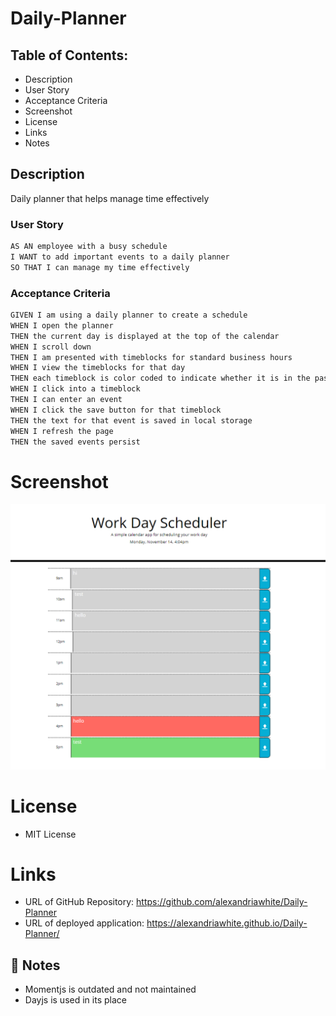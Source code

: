 # Daily-Planner
## Table of Contents:

* Description 
* User Story
* Acceptance Criteria
* Screenshot
* License
* Links
* Notes

## Description
Daily planner that helps manage time effectively

### User Story
```md
AS AN employee with a busy schedule
I WANT to add important events to a daily planner
SO THAT I can manage my time effectively
```

### Acceptance Criteria

```md
GIVEN I am using a daily planner to create a schedule
WHEN I open the planner
THEN the current day is displayed at the top of the calendar
WHEN I scroll down
THEN I am presented with timeblocks for standard business hours
WHEN I view the timeblocks for that day
THEN each timeblock is color coded to indicate whether it is in the past, present, or future
WHEN I click into a timeblock
THEN I can enter an event
WHEN I click the save button for that timeblock
THEN the text for that event is saved in local storage
WHEN I refresh the page
THEN the saved events persist
```

# Screenshot  
![demo](./assets/images/display.PNG)

# License

* MIT License

# Links
* URL of GitHub Repository: https://github.com/alexandriawhite/Daily-Planner
* URL of deployed application: https://alexandriawhite.github.io/Daily-Planner/

## 📝 Notes
* Momentjs is outdated and not maintained
* Dayjs is used in its place
